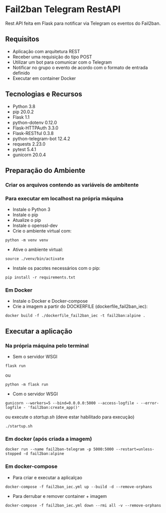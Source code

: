 # Fail2ban Telegram RestAPI

Rest API feita em Flask para notificar via Telegram os eventos do Fail2ban.

## Requisitos
* Aplicação com arquitetura REST
* Receber uma requisição do tipo POST
* Utilizar um bot para comunicar com o Telegram
* Notificar no grupo o evento de acordo com o formato de entrada definido
* Executar em container Docker

## Tecnologias e Recursos
* Python 3.8
* pip 20.0.2
* Flask 1.1
* python-dotenv 0.12.0
* Flask-HTTPAuth 3.3.0
* Flask-RESTful 0.3.8
* python-telegram-bot 12.4.2
* requests 2.23.0
* pytest 5.4.1
* gunicorn 20.0.4

## Preparação do Ambiente
### Criar os arquivos contendo as variáveis de ambitente
### Para executar em localhost na própria máquina
* Instale o Python 3
* Instale o pip
* Atualize o pip
* Instale o openssl-dev
* Crie o ambiente virtual com:
```shell script
python -m venv venv
```
* Ative o ambiente virtual:
```shell script
source ./venv/bin/activate
```
* Instale os pacotes necessários com o pip:
```shell script
pip install -r requirements.txt
```

### Em Docker
* Instale o Docker e Docker-compose
* Crie a imagem a partir do DOCKERFILE (dockerfile_fail2ban_iec):
```shell script
docker build -f ./dockerfile_fail2ban_iec -t fail2ban:alpine .
```

## Executar a aplicação
### Na própria máquina pelo terminal
* Sem o servidor WSGI
```shell script
flask run
```
ou
```shell script
python -m flask run
```

* Com o servidor WSGI
```shell script
gunicorn --workers=5 --bind=0.0.0.0:5000 --access-logfile - --error-logfile - 'fail2ban:create_app()'
```
ou execute o *startup.sh* (deve estar habilitado para execução)
```shell script
./startup.sh
```
### Em docker (após criada a imagem)
```shell script
docker run --name fail2ban-telegram -p 5000:5000 --restart=unless-stopped -d fail2ban:alpine
```
### Em docker-compose
* Para criar e executar a aplicalçao
```shell script
docker-compose -f fail2ban_iec.yml up --build -d --remove-orphans
```
* Para derrubar e remover container + imagem
```shell script
docker-compose -f fail2ban_iec.yml down --rmi all -v --remove-orphans
```
